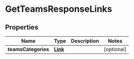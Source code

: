

# GetTeamsResponseLinks


## Properties

| Name | Type | Description | Notes |
|------------ | ------------- | ------------- | -------------|
|**teamsCategories** | [**Link**](Link.md) |  |  [optional] |



